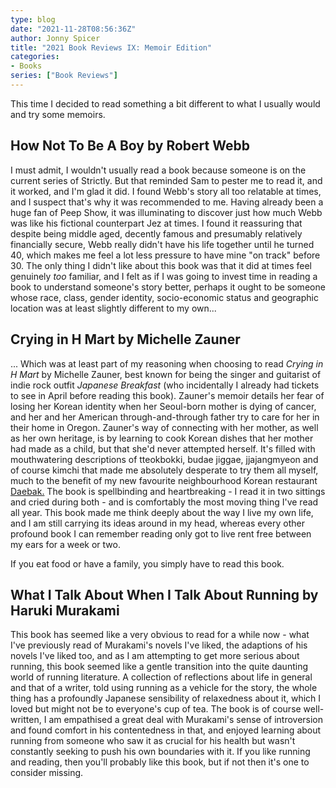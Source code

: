 ```yaml
---
type: blog
date: "2021-11-28T08:56:36Z"
author: Jonny Spicer
title: "2021 Book Reviews IX: Memoir Edition"
categories:
- Books
series: ["Book Reviews"]
---
```

This time I decided to read something a bit different to what I usually would and try some memoirs.

## How Not To Be A Boy by Robert Webb
I must admit, I wouldn't usually read a book because someone is on the current series of Strictly. But that reminded Sam to pester me to read it, and it worked, and I'm glad it did. I found Webb's story all too relatable at times, and I suspect that's why it was
recommended to me. Having already been a huge fan of Peep Show, it was illuminating to discover just how much Webb was like his fictional counterpart Jez at times. I found it reassuring that despite being middle aged, decently famous and presumably relatively financially
secure, Webb really didn't have his life together until he turned 40, which makes me feel a lot less pressure to have mine "on track" before 30. The only thing I didn't like about this book was that it did at times feel genuinely *too* familiar, and I felt as if I was
going to invest time in reading a book to understand someone's story better, perhaps it ought to be someone whose race, class, gender identity, socio-economic status and geographic location was at least slightly different to my own...

## Crying in H Mart by Michelle Zauner
... Which was at least part of my reasoning when choosing to read *Crying in H Mart* by Michelle Zauner, best known for being the singer and guitarist of indie rock outfit *Japanese Breakfast* (who incidentally I already had tickets to see in April before reading this book). Zauner's memoir details
her fear of losing her Korean identity when her Seoul-born mother is dying of cancer, and her and her American through-and-through father try to care for her in their home in Oregon. Zauner's way of connecting with her mother, as well as her own heritage, is by learning to cook Korean dishes that her
mother had made as a child, but that she'd never attempted herself. It's filled with mouthwatering descriptions of tteokbokki, budae jiggae, jjajangmyeon and of course kimchi that made me absolutely desperate to try them all myself, much to the benefit of my new favourite neighbourhood Korean restaurant
[Daebak.](/blog/daebak) The book is spellbinding and heartbreaking - I read it in two sittings and cried during both - and is comfortably the most moving thing I've read all year. This book made me think deeply about the way I live my own life, and I am still carrying its ideas around in my head,
whereas every other profound book I can remember reading only got to live rent free between my ears for a week or two.

If you eat food or have a family, you simply have to read this book.

## What I Talk About When I Talk About Running by Haruki Murakami

This book has seemed like a very obvious to read for a while now - what I've previously read of Murakami's novels I've liked, the adaptions of his novels I've liked too, and as I am attempting to get more serious about running, this book seemed like a gentle transition into the quite daunting world
of running literature. A collection of reflections about life in general and that of a writer, told using running as a vehicle for the story, the whole thing has a profoundly Japanese sensibility of relaxedness about it, which I loved but might not be to everyone's cup of tea. The book is of course
well-written, I am empathised a great deal with Murakami's sense of introversion and found comfort in his contentedness in that, and enjoyed learning about running from someone who saw it as crucial for his health but wasn't constantly seeking to push his own boundaries with it. If you like running and
reading, then you'll probably like this book, but if not then it's one to consider missing.
